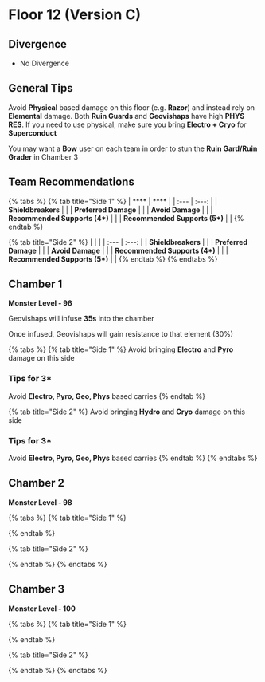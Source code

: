 # Floor 12 \(Version C\)

## Divergence

* No Divergence

## General Tips

Avoid **Physical** based damage on this floor \(e.g. **Razor**\) and instead rely on **Elemental** damage. Both **Ruin Guards** and **Geovishaps** have high **PHYS RES**. If you need to use physical, make sure you bring **Electro + Cryo** for **Superconduct**

You may want a **Bow** user on each team in order to stun the **Ruin Gard/Ruin Grader** in Chamber 3

## Team Recommendations

{% tabs %}
{% tab title="Side 1" %}
| \*\*\*\* | \*\*\*\* |
| :--- | :---: |
| **Shieldbreakers** |  |
| **Preferred Damage** |  |
| **Avoid Damage** |  |
| **Recommended Supports \(4\*\)** |  |
| **Recommended Supports \(5\*\)** |  |
{% endtab %}

{% tab title="Side 2" %}
|  |  |
| :--- | :---: |
| **Shieldbreakers** |  |
| **Preferred Damage** |  |
| **Avoid Damage** |  |
| **Recommended Supports \(4\*\)** |  |
| **Recommended Supports \(5\*\)** |  |
{% endtab %}
{% endtabs %}

## Chamber 1

**Monster Level - 96**

Geovishaps will infuse **35s** into the chamber

Once infused, Geovishaps will gain resistance to that element \(30%\)

{% tabs %}
{% tab title="Side 1" %}
Avoid bringing **Electro** and **Pyro** damage on this side

### Tips for 3\*

Avoid **Electro, Pyro, Geo, Phys** based carries
{% endtab %}

{% tab title="Side 2" %}
Avoid bringing **Hydro** and **Cryo** damage on this side

### Tips for 3\* <a id="tips-for-3"></a>

Avoid **Electro, Pyro, Geo, Phys** based carries
{% endtab %}
{% endtabs %}

## Chamber 2

**Monster Level - 98**

{% tabs %}
{% tab title="Side 1" %}

{% endtab %}

{% tab title="Side 2" %}

{% endtab %}
{% endtabs %}

## Chamber 3

**Monster Level - 100**

{% tabs %}
{% tab title="Side 1" %}

{% endtab %}

{% tab title="Side 2" %}

{% endtab %}
{% endtabs %}

